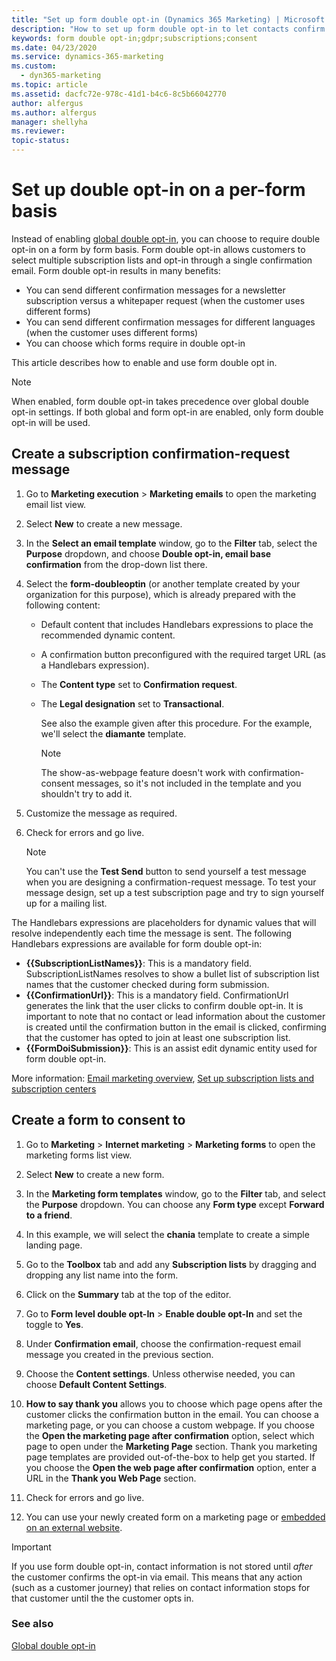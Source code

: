 ```yaml
---
title: "Set up form double opt-in (Dynamics 365 Marketing) | Microsoft Docs"
description: "How to set up form double opt-in to let contacts confirm new subscriptions in Dynamics 365 Marketing"
keywords: form double opt-in;gdpr;subscriptions;consent
ms.date: 04/23/2020
ms.service: dynamics-365-marketing
ms.custom:
  - dyn365-marketing
ms.topic: article
ms.assetid: dacfc72e-978c-41d1-b4c6-8c5b66042770
author: alfergus
ms.author: alfergus
manager: shellyha
ms.reviewer:
topic-status: 
---
```


# Set up double opt-in on a per-form basis

Instead of enabling [global double opt-in](double-opt-in.md), you can choose to require double opt-in on a form by form basis. Form double opt-in allows customers to select multiple subscription lists and opt-in through a single confirmation email. Form double opt-in results in many benefits:

- You can send different confirmation messages for a newsletter subscription versus a whitepaper request (when the customer uses different forms)
- You can send different confirmation messages for different languages (when the customer uses different forms)
- You can choose which forms require in double opt-in

This article describes how to enable and use form double opt in.

> [!NOTE]
> When enabled, form double opt-in takes precedence over global double opt-in settings. If both global and form opt-in are enabled, only form double opt-in will be used.

## Create a subscription confirmation-request message

1. Go to **Marketing execution** > **Marketing emails** to open the marketing email list view.

2. Select **New** to create a new message.

3. In the **Select an email template** window, go to the **Filter** tab, select the **Purpose** dropdown, and choose **Double opt-in, email base confirmation** from the drop-down list there.

4. Select the **form-doubleoptin** (or another template created by your organization for this purpose), which is already prepared with the following content:

   - Default content that includes Handlebars expressions to place the recommended dynamic content.
   - A confirmation button preconfigured with the required target URL (as a Handlebars expression).
   - The **Content type** set to **Confirmation request**.
   - The **Legal designation** set to **Transactional**.
    
     See also the example given after this procedure. For the example, we'll select the **diamante** template.

     > [!NOTE]
     > The show-as-webpage feature doesn't work with confirmation-consent messages, so it's not included in the template and you shouldn't try to add it.

5. Customize the message as required.

6. Check for errors and go live.
    > [!NOTE]
    > You can't use the **Test Send** button to send yourself a test message when you are designing a confirmation-request message. To test your message design, set up a test subscription page and try to sign yourself up for a mailing list.

The Handlebars expressions are placeholders for dynamic values that will resolve independently each time the message is sent. The following Handlebars expressions are available for form double opt-in:

- **{{SubscriptionListNames}}**: This is a mandatory field. SubscriptionListNames resolves to show a bullet list of subscription list names that the customer checked during form submission.
- **{{ConfirmationUrl}}**: This is a mandatory field. ConfirmationUrl generates the link that the user clicks to confirm double opt-in. It is important to note that no contact or lead information about the customer is created until the confirmation button in the email is clicked, confirming that the customer has opted to join at least one subscription list.
- **{{FormDoiSubmission}}**: This is an assist edit dynamic entity used for form double opt-in.

More information: [Email marketing overview](prepare-marketing-emails.md), [Set up subscription lists and subscription centers](set-up-subscription-center.md)

## Create a form to consent to

1. Go to **Marketing** > **Internet marketing** > **Marketing forms** to open the marketing forms list view.

2. Select **New** to create a new form.

3. In the **Marketing form templates** window, go to the **Filter** tab, and select the **Purpose** dropdown. You can choose any **Form type** except **Forward to a friend**.

4. In this example, we will select the **chania** template to create a simple landing page.

5. Go to the **Toolbox** tab and add any **Subscription lists** by dragging and dropping any list name into the form.

6. Click on the **Summary** tab at the top of the editor.

7. Go to **Form level double opt-In** > **Enable double opt-In** and set the toggle to **Yes**.

8. Under **Confirmation email**, choose the confirmation-request email message you created in the previous section. 

9. Choose the **Content settings**. Unless otherwise needed, you can choose **Default Content Settings**.

10. **How to say thank you** allows you to choose which page opens after the customer clicks the confirmation button in the email. You can choose a marketing page, or you can choose a custom webpage. If you choose the **Open the marketing page after confirmation** option, select which page to open under the **Marketing Page** section. Thank you marketing page templates are provided out-of-the-box to help get you started. If you choose the **Open the web page after confirmation** option, enter a URL in the **Thank you Web Page** section.

11. Check for errors and go live.

12. You can use your newly created form on a marketing page or [embedded on an external website](embed-form.md).

> [!IMPORTANT]
> If you use form double opt-in, contact information is not stored until _after_ the customer confirms the opt-in via email. This means that any action (such as a customer journey) that relies on contact information stops for that customer until the the customer opts in.

### See also
[Global double opt-in](double-opt-in.md)